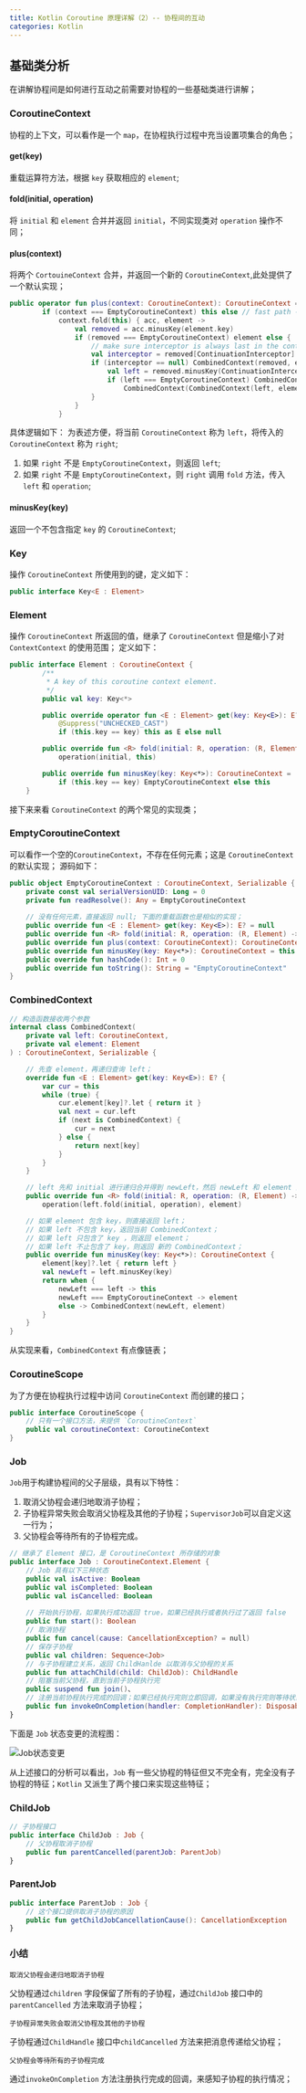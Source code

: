 ```yaml
---
title: Kotlin Coroutine 原理详解（2）-- 协程间的互动
categories: Kotlin
---
```


## 基础类分析
在讲解协程间是如何进行互动之前需要对协程的一些基础类进行讲解；
### CoroutineContext
协程的上下文，可以看作是一个 `map`，在协程执行过程中充当设置项集合的角色；
#### get(key)
重载运算符方法，根据 `key` 获取相应的 `element`;
#### fold(initial, operation)
将 `initial` 和 `element` 合并并返回 `initial`，不同实现类对 `operation` 操作不同；
#### plus(context)
将两个 `CortouineContext` 合并，并返回一个新的 `CoroutineContext`,此处提供了一个默认实现；
```kotlin
public operator fun plus(context: CoroutineContext): CoroutineContext =
        if (context === EmptyCoroutineContext) this else // fast path -- avoid lambda creation
            context.fold(this) { acc, element ->
                val removed = acc.minusKey(element.key)
                if (removed === EmptyCoroutineContext) element else {
                    // make sure interceptor is always last in the context (and thus is fast to get when present)
                    val interceptor = removed[ContinuationInterceptor]
                    if (interceptor == null) CombinedContext(removed, element) else {
                        val left = removed.minusKey(ContinuationInterceptor)
                        if (left === EmptyCoroutineContext) CombinedContext(element, interceptor) else
                            CombinedContext(CombinedContext(left, element), interceptor)
                    }
                }
            }
```
具体逻辑如下：
为表述方便，将当前 `CoroutineContext` 称为 `left`，将传入的 `CoroutineContext` 称为 `right`;
1. 如果 `right` 不是 `EmptyCoroutineContext`，则返回 `left`;
2. 如果 `right` 不是 `EmptyCoroutineContext`，则 `right` 调用 `fold` 方法，传入 `left` 和 `operation`;

#### minusKey(key)
返回一个不包含指定 `key` 的 `CoroutineContext`;
### Key
操作 `CoroutineContext` 所使用到的键，定义如下：
```kotlin
public interface Key<E : Element>
```
### Element
操作 `CoroutineContext` 所返回的值，继承了 `CoroutineContext` 但是缩小了对 `ContextContext` 的使用范围；
定义如下：
```kotlin
public interface Element : CoroutineContext {
        /**
         * A key of this coroutine context element.
         */
        public val key: Key<*>

        public override operator fun <E : Element> get(key: Key<E>): E? =
            @Suppress("UNCHECKED_CAST")
            if (this.key == key) this as E else null

        public override fun <R> fold(initial: R, operation: (R, Element) -> R): R =
            operation(initial, this)

        public override fun minusKey(key: Key<*>): CoroutineContext =
            if (this.key == key) EmptyCoroutineContext else this
    }
```



接下来来看 `CoroutineContext` 的两个常见的实现类；
### EmptyCoroutineContext
可以看作一个空的`CoroutineContext`，不存在任何元素；这是 `CoroutineContext` 的默认实现；
源码如下：
```kotlin
public object EmptyCoroutineContext : CoroutineContext, Serializable {
    private const val serialVersionUID: Long = 0
    private fun readResolve(): Any = EmptyCoroutineContext
    
    // 没有任何元素，直接返回 null; 下面的重载函数也是相似的实现；
    public override fun <E : Element> get(key: Key<E>): E? = null
    public override fun <R> fold(initial: R, operation: (R, Element) -> R): R = initial
    public override fun plus(context: CoroutineContext): CoroutineContext = context
    public override fun minusKey(key: Key<*>): CoroutineContext = this
    public override fun hashCode(): Int = 0
    public override fun toString(): String = "EmptyCoroutineContext"
}
```

### CombinedContext
```kotlin
// 构造函数接收两个参数
internal class CombinedContext(
    private val left: CoroutineContext,
    private val element: Element
) : CoroutineContext, Serializable {

    // 先查 element，再递归查询 left；
    override fun <E : Element> get(key: Key<E>): E? {
        var cur = this
        while (true) {
            cur.element[key]?.let { return it }
            val next = cur.left
            if (next is CombinedContext) {
                cur = next
            } else {
                return next[key]
            }
        }
    }

    // left 先和 initial 进行递归合并得到 newLeft，然后 newLeft 和 element 进行合并；
    public override fun <R> fold(initial: R, operation: (R, Element) -> R): R =
        operation(left.fold(initial, operation), element)

    // 如果 element 包含 key，则直接返回 left；
    // 如果 left 不包含 key，返回当前 CombinedContext；
    // 如果 left 只包含了 key ，则返回 element；
    // 如果 left 不止包含了 key，则返回 新的 CombinedContext；
    public override fun minusKey(key: Key<*>): CoroutineContext {
        element[key]?.let { return left }
        val newLeft = left.minusKey(key)
        return when {
            newLeft === left -> this
            newLeft === EmptyCoroutineContext -> element
            else -> CombinedContext(newLeft, element)
        }
    }
}
```
从实现来看，`CombinedContext` 有点像链表；

### CoroutineScope
为了方便在协程执行过程中访问 `CoroutineContext` 而创建的接口；
```kotlin
public interface CoroutineScope {
    // 只有一个接口方法，来提供 `CoroutineContext`
    public val coroutineContext: CoroutineContext
}
```

### Job

`Job`用于构建协程间的父子层级，具有以下特性：

1. 取消父协程会递归地取消子协程；
2. 子协程异常失败会取消父协程及其他的子协程；`SupervisorJob`可以自定义这一行为；
3. 父协程会等待所有的子协程完成。

```kotlin
// 继承了 Element 接口，是 CoroutineContext 所存储的对象
public interface Job : CoroutineContext.Element {
    // Job 具有以下三种状态
    public val isActive: Boolean
    public val isCompleted: Boolean
    public val isCancelled: Boolean
    
    // 开始执行协程，如果执行成功返回 true，如果已经执行或者执行过了返回 false
    public fun start(): Boolean
    // 取消协程
    public fun cancel(cause: CancellationException? = null)
    // 保存子协程
    public val children: Sequence<Job>
    // 与子协程建立关系，返回 ChildHanlde 以取消与父协程的关系
    public fun attachChild(child: ChildJob): ChildHandle
    // 阻塞当前父协程，直到当前子协程执行完
    public suspend fun join()、
    // 注册当前协程执行完成的回调；如果已经执行完则立即回调，如果没有执行完则等待状态变更后回调；
    public fun invokeOnCompletion(handler: CompletionHandler): DisposableHandle
}
```

下面是 `Job`  状态变更的流程图：

![Job状态变更](../assets/images/2021/11/14/job状态变更.png)

从上述接口的分析可以看出，`Job` 有一些父协程的特征但又不完全有，完全没有子协程的特征；`Kotlin` 又派生了两个接口来实现这些特征；

### ChildJob

```kotlin
// 子协程接口
public interface ChildJob : Job {
    // 父协程取消子协程
    public fun parentCancelled(parentJob: ParentJob)
}
```

### ParentJob

```kotlin
public interface ParentJob : Job {
    // 这个接口提供取消子协程的原因
    public fun getChildJobCancellationCause(): CancellationException
}
```

### 小结

```
取消父协程会递归地取消子协程
```

父协程通过`children` 字段保留了所有的子协程，通过`ChildJob` 接口中的 `parentCancelled` 方法来取消子协程；

```
子协程异常失败会取消父协程及其他的子协程
```

子协程通过`ChildHandle` 接口中`childCancelled` 方法来把消息传递给父协程；

```
父协程会等待所有的子协程完成
```

通过`invokeOnCompletion` 方法注册执行完成的回调，来感知子协程的执行情况；

